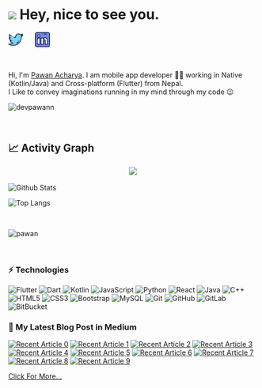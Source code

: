 <h1><img src="https://emojis.slackmojis.com/emojis/images/1531849430/4246/blob-sunglasses.gif?1531849430" width="30"/> Hey, nice to see you.</h1>

<p align="left">
<a href="https://twitter.com/Pawan__a" target="_blank"><img height="30" src="https://raw.githubusercontent.com/AbhishekMaira10/AbhishekMaira10/master/Resources/png/twitter.png?raw=true"></a>&nbsp;&nbsp;&nbsp;&nbsp;&nbsp;
<a href="https://www.linkedin.com/in/devpawann/" target="_blank"><img height="30" src="https://raw.githubusercontent.com/AbhishekMaira10/AbhishekMaira10/master/linkedin.png?raw=true"></a>&nbsp;&nbsp;&nbsp;&nbsp;&nbsp;
</p>



<br>

Hi, I'm [Pawan Acharya](https://www.devpawann.com.np/).
I am mobile app developer 👩‍💻 working in Native (Kotlin/Java) and Cross-platform (Flutter) from Nepal.
<br>
I Like to convey imaginations running in my mind through my code 😉
<br>
<p align="left"> <img src="https://komarev.com/ghpvc/?username=devpawann" alt="devpawann" /> </p>


<br>

## 📈 Activity Graph
<p align="center">
	<img src="https://activity-graph.herokuapp.com/graph?username=devpawann&theme=minimal"/>
</p>

![Github Stats](https://github-readme-stats.vercel.app/api?username=devpawann&&show_icons=true&title_color=ffffff&icon_color=bb2acf&text_color=daf7dc&bg_color=151515&count_private=true&include_all_commits=true&show_owner=true)

![Top Langs](https://github-readme-stats.vercel.app/api/top-langs/?username=devpawann&hide=TeX&layout=compact&show_icons=true&title_color=ffffff&icon_color=bb2acf&text_color=daf7dc&count_private=true&bg_color=151515&langs_count=20)

<br>
<p><img  src="https://github-readme-streak-stats.herokuapp.com/?user=devpawann&" alt="pawan" /></p>

<br>
<h3> ⚡ Technologies</h3>


![Flutter](https://img.shields.io/badge/-Flutter-blue?style=flat-square&logo=Flutter)
![Dart](https://img.shields.io/badge/-Dart-purple?style=flat-square&logo=Dart)
![Kotlin](https://img.shields.io/badge/-Flutter-darkred?style=flat-square&logo=Kotlin)
![JavaScript](https://img.shields.io/badge/-JavaScript-black?style=flat-square&logo=javascript)
![Python](https://img.shields.io/badge/-Python-black?style=flat-square&logo=Python)
![React](https://img.shields.io/badge/-React-black?style=flat-square&logo=react)
![Java](https://img.shields.io/badge/-java-E34A86?style=flat-square&logo=java)
![C++](https://img.shields.io/badge/-C++-00599C?style=flat-square&logo=c)
![HTML5](https://img.shields.io/badge/-HTML5-E34F26?style=flat-square&logo=html5&logoColor=white)
![CSS3](https://img.shields.io/badge/-CSS3-1572B6?style=flat-square&logo=css3)
![Bootstrap](https://img.shields.io/badge/-Bootstrap-563D7C?style=flat-square&logo=bootstrap)
![MySQL](https://img.shields.io/badge/-MySQL-black?style=flat-square&logo=mysql)
![Git](https://img.shields.io/badge/-Git-black?style=flat-square&logo=git)
![GitHub](https://img.shields.io/badge/-GitHub-181717?style=flat-square&logo=github)
![GitLab](https://img.shields.io/badge/-GitLab-FCA121?style=flat-square&logo=gitlab)
![BitBucket](https://img.shields.io/badge/-BitBucket-darkblue?style=flat-square&logo=bitbucket)


### 📝 My Latest Blog Post in Medium
<a target="_blank" href="https://github-readme-medium-recent-article.vercel.app/medium/@pawanacharya070/0"><img src="https://github-readme-medium-recent-article.vercel.app/medium/@pawanacharya070/0" alt="Recent Article 0"></a>
<a target="_blank" href="https://github-readme-medium-recent-article.vercel.app/medium/@pawanacharya070/1"><img src="https://github-readme-medium-recent-article.vercel.app/medium/@pawanacharya070/1" alt="Recent Article 1"></a>
<a target="_blank" href="https://github-readme-medium-recent-article.vercel.app/medium/@pawanacharya070/2"><img src="https://github-readme-medium-recent-article.vercel.app/medium/@pawanacharya070/2" alt="Recent Article 2"></a>
<a target="_blank" href="https://github-readme-medium-recent-article.vercel.app/medium/@pawanacharya070/3"><img src="https://github-readme-medium-recent-article.vercel.app/medium/@pawanacharya070/3" alt="Recent Article 3"></a>
<a target="_blank" href="https://github-readme-medium-recent-article.vercel.app/medium/@pawanacharya070/4"><img src="https://github-readme-medium-recent-article.vercel.app/medium/@pawanacharya070/4" alt="Recent Article 4"></a>
<a target="_blank" href="https://github-readme-medium-recent-article.vercel.app/medium/@pawanacharya070/5"><img src="https://github-readme-medium-recent-article.vercel.app/medium/@pawanacharya070/5" alt="Recent Article 5"></a>
<a target="_blank" href="https://github-readme-medium-recent-article.vercel.app/medium/@pawanacharya070/6"><img src="https://github-readme-medium-recent-article.vercel.app/medium/@pawanacharya070/6" alt="Recent Article 6"></a>
<a target="_blank" href="https://github-readme-medium-recent-article.vercel.app/medium/@pawanacharya070/7"><img src="https://github-readme-medium-recent-article.vercel.app/medium/@pawanacharya070/7" alt="Recent Article 7"></a>
<a target="_blank" href="https://github-readme-medium-recent-article.vercel.app/medium/@pawanacharya070/8"><img src="https://github-readme-medium-recent-article.vercel.app/medium/@pawanacharya070/8" alt="Recent Article 8"></a>
<a target="_blank" href="https://github-readme-medium-recent-article.vercel.app/medium/@pawanacharya070/9"><img src="https://github-readme-medium-recent-article.vercel.app/medium/@pawanacharya070/9" alt="Recent Article 9"></a>

<a target="_blank" href="https://medium.com/@pawanacharya070">Click For More...</a>



